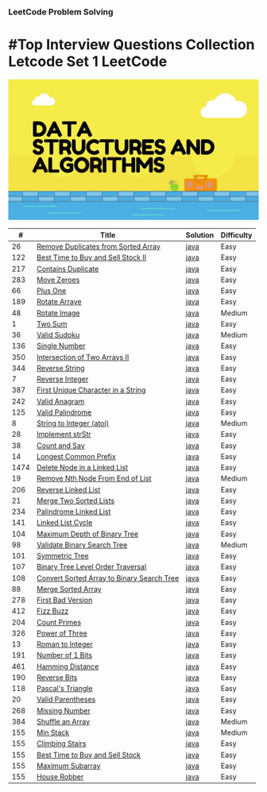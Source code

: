 ### LeetCode Problem Solving
#Top Interview Questions Collection Letcode  Set 1
LeetCode
========
<img src='https://github.com/Ahmedsafwat101/Top_Interview_Questions_Set1/blob/master/dsa.jpeg' title='Problem Solving' width='' alt='Problem Solving' />


| # | Title | Solution | Difficulty |
|---| ----- | -------- | ---------- |
|26|[Remove Duplicates from Sorted Array](https://leetcode.com/problems/remove-duplicates-from-sorted-array/)| [java](https://github.com/Ahmedsafwat101/Top_Interview_Questions_Set1/blob/master/Arrays/RemoveDuplicates.java)|Easy|
|122|[Best Time to Buy and Sell Stock II]( https://leetcode.com/problems/best-time-to-buy-and-sell-stock-ii/)| [java](https://github.com/Ahmedsafwat101/Top_Interview_Questions_Set1/blob/master/Arrays/BestTimeBuySell.java)|Easy|
|217|[Contains Duplicate](https://leetcode.com/problems/contains-duplicate/)| [java](https://github.com/Ahmedsafwat101/Top_Interview_Questions_Set1/blob/master/Arrays/ContainsDuplicate.java)|Easy|
|283|[Move Zeroes](https://leetcode.com/problems/move-zeroes/)| [java](https://github.com/Ahmedsafwat101/Top_Interview_Questions_Set1/blob/master/Arrays/MoveZeroes.java)|Easy|
|66|[Plus One](https://leetcode.com/problems/plus-one/)| [java](https://github.com/Ahmedsafwat101/Top_Interview_Questions_Set1/blob/master/Arrays/PlusOne.java)|Easy|
|189|[Rotate Arraye](https://leetcode.com/problems/rotate-array/)| [java](https://github.com/Ahmedsafwat101/Top_Interview_Questions_Set1/blob/master/Arrays/RotateArray.java)|Easy|
|48|[Rotate Image](https://leetcode.com/problems/rotate-image/)| [java](https://github.com/Ahmedsafwat101/Top_Interview_Questions_Set1/blob/master/Arrays/RotateImage.java)|Medium|
|1|[Two Sum](https://leetcode.com/problems/two-sum/)| [java](https://github.com/Ahmedsafwat101/Top_Interview_Questions_Set1/blob/master/Arrays/TwoSum.java)|Easy|
|36|[Valid Sudoku](https://leetcode.com/problems/valid-sudoku/)| [java](https://github.com/Ahmedsafwat101/Top_Interview_Questions_Set1/blob/master/Arrays/ValidSudoku.java)|Medium|
|136|[Single Number](https://leetcode.com/problems/single-number/)| [java](https://github.com/Ahmedsafwat101/Top_Interview_Questions_Set1/blob/master/Arrays/SingleNumber.java)|Easy|
|350|[Intersection of Two Arrays II](https://leetcode.com/problems/intersection-of-two-arrays-ii/)| [java](https://github.com/Ahmedsafwat101/Top_Interview_Questions_Set1/blob/master/Arrays/IntersectionTwoArraysII.java)|Easy|
|344|[Reverse String](https://leetcode.com/problems/reverse-string/)| [java](https://github.com/Ahmedsafwat101/Top_Interview_Questions_Set1/blob/master/Strings/ReverseString.java)|Easy|
|7|[Reverse Integer](https://leetcode.com/problems/reverse-integer/)| [java](https://github.com/Ahmedsafwat101/Top_Interview_Questions_Set1/blob/master/Strings/ReverseInteger.java)|Easy|
|387|[ First Unique Character in a String](https://leetcode.com/problems/first-unique-character-in-a-string/)| [java](https://github.com/Ahmedsafwat101/Top_Interview_Questions_Set1/blob/master/Strings/FirstUniqueCharacter.java)|Easy|
|242|[ Valid Anagram](https://leetcode.com/problems/valid-anagram/)| [java](https://github.com/Ahmedsafwat101/Top_Interview_Questions_Set1/blob/master/Strings/ValidAnagram.java)|Easy|
|125|[Valid Palindrome](https://leetcode.com/problems/valid-palindrome/)| [java](https://github.com/Ahmedsafwat101/Top_Interview_Questions_Set1/blob/master/Strings/ValidPalindrome.java)|Easy|
|8|[String to Integer (atoi)](https://leetcode.com/problems/string-to-integer-atoi/)| [java](https://github.com/Ahmedsafwat101/Top_Interview_Questions_Set1/blob/master/Strings/Atoi.java)|Medium|
|28|[Implement strStr](https://leetcode.com/problems/implement-strstr/)| [java](https://github.com/Ahmedsafwat101/Top_Interview_Questions_Set1/blob/master/Strings/mplementstrStr.java)|Easy|
|38|[Count and Say](https://leetcode.com/problems/count-and-say/)| [java](https://github.com/Ahmedsafwat101/Top_Interview_Questions_Set1/blob/master/Strings/CountAndSay.java)|Easy|
|14|[Longest Common Prefix](https://leetcode.com/problems/longest-common-prefix/)| [java](https://github.com/Ahmedsafwat101/Top_Interview_Questions_Set1/blob/master/Strings/LongestCommonPrefix.java)|Easy|
|1474|[Delete Node in a Linked List](https://leetcode.com/explore/interview/card/top-interview-questions-easy/93/linked-list/553/)| [java](https://github.com/Ahmedsafwat101/Top_Interview_Questions_Set1/blob/master/LinkedList/DeleteNode.java)|Easy|
|19|[Remove Nth Node From End of List](https://leetcode.com/explore/interview/card/top-interview-questions-easy/93/linked-list/603/)| [java](https://github.com/Ahmedsafwat101/Top_Interview_Questions_Set1/blob/master/LinkedList/RemoveNthNode.java)|Medium|
|206|[Reverse Linked List](https://leetcode.com/explore/interview/card/top-interview-questions-easy/93/linked-list/560/)| [java](https://github.com/Ahmedsafwat101/Top_Interview_Questions_Set1/blob/master/LinkedList/ReverseLinkedList.java)|Easy|
|21|[Merge Two Sorted Lists](https://leetcode.com/explore/interview/card/top-interview-questions-easy/93/linked-list/771/)| [java](https://github.com/Ahmedsafwat101/Top_Interview_Questions_Set1/blob/master/LinkedList/MergeTwoSortedLists.java)|Easy|
|234|[Palindrome Linked List](https://leetcode.com/explore/interview/card/top-interview-questions-easy/93/linked-list/772/)| [java](https://github.com/Ahmedsafwat101/Top_Interview_Questions_Set1/blob/master/LinkedList/PalindromeLinkedList.java)|Easy|
|141|[Linked List Cycle](https://leetcode.com/explore/interview/card/top-interview-questions-easy/93/linked-list/773/)| [java](https://github.com/Ahmedsafwat101/Top_Interview_Questions_Set1/blob/master/LinkedList/LinkedListCycle.java)|Easy|
|104|[Maximum Depth of Binary Tree](https://leetcode.com/explore/interview/card/top-interview-questions-easy/94/trees/555/)| [java](https://github.com/Ahmedsafwat101/Top_Interview_Questions_Set1/blob/master/Trees/MaximumDepthOfBinaryTree.java)|Easy|
|98|[Validate Binary Search Tree](https://leetcode.com/explore/interview/card/top-interview-questions-easy/94/trees/625/)| [java](https://github.com/Ahmedsafwat101/Top_Interview_Questions_Set1/blob/master/Trees/ValidateBinarySearchTree.java)|Medium|
|101|[Symmetric Tree](https://leetcode.com/explore/interview/card/top-interview-questions-easy/94/trees/627/)| [java](https://github.com/Ahmedsafwat101/Top_Interview_Questions_Set1/blob/master/Trees/SymmetricTree.java)|Easy|
|107|[Binary Tree Level Order Traversal](https://leetcode.com/explore/interview/card/top-interview-questions-easy/94/trees/628/)| [java](https://github.com/Ahmedsafwat101/Top_Interview_Questions_Set1/blob/master/Trees/BinaryTreeLevelOrderTraversal.java)|Easy|
|108|[Convert Sorted Array to Binary Search Tree](https://leetcode.com/explore/interview/card/top-interview-questions-easy/94/trees/631/)| [java](https://github.com/Ahmedsafwat101/Top_Interview_Questions_Set1/blob/master/Trees/ConvertSortedArrayBinarySearchTree.java)|Easy|
|88|[Merge Sorted Array](https://leetcode.com/explore/interview/card/top-interview-questions-easy/96/sorting-and-searching/587/)| [java](https://github.com/Ahmedsafwat101/Top_Interview_Questions_Set1/blob/master/SortingAndSearching/MergeSortedArray.java)|Easy|
|278|[First Bad Version](https://leetcode.com/explore/interview/card/top-interview-questions-easy/96/sorting-and-searching/774/)| [java](https://github.com/Ahmedsafwat101/Top_Interview_Questions_Set1/blob/master/SortingAndSearching/FirstBadVersion.java)|Easy|
|412|[Fizz Buzz](https://leetcode.com/explore/interview/card/top-interview-questions-easy/102/math/743/)| [java](https://github.com/Ahmedsafwat101/Top_Interview_Questions_Set1/blob/master/Math/FizzBuzz.java)|Easy|
|204|[Count Primes](https://leetcode.com/explore/interview/card/top-interview-questions-easy/102/math/744/)| [java](https://github.com/Ahmedsafwat101/Top_Interview_Questions_Set1/blob/master/Math/CountPrimes.java)|Easy|
|326|[Power of Three](https://leetcode.com/explore/interview/card/top-interview-questions-easy/102/math/745/)| [java](https://github.com/Ahmedsafwat101/Top_Interview_Questions_Set1/blob/master/Math/PowerThree.java)|Easy|
|13|[Roman to Integer](https://leetcode.com/explore/interview/card/top-interview-questions-easy/102/math/878/)| [java](https://github.com/Ahmedsafwat101/Top_Interview_Questions_Set1/blob/master/Math/RomanToInteger.java)|Easy|
|191|[Number of 1 Bits](https://leetcode.com/explore/interview/card/top-interview-questions-easy/99/others/565/)| [java](https://github.com/Ahmedsafwat101/Top_Interview_Questions_Set1/blob/master/Others/Number1Bits.java)|Easy|
|461|[Hamming Distance](https://leetcode.com/explore/interview/card/top-interview-questions-easy/99/others/762/)| [java](https://github.com/Ahmedsafwat101/Top_Interview_Questions_Set1/blob/master/Others/HammingDistance.java)|Easy|
|190|[Reverse Bits](https://leetcode.com/explore/interview/card/top-interview-questions-easy/99/others/648/)| [java](https://github.com/Ahmedsafwat101/Top_Interview_Questions_Set1/blob/master/Others/ReverseBits.java)|Easy|
|118|[Pascal's Triangle](https://leetcode.com/explore/interview/card/top-interview-questions-easy/99/others/601/)| [java](https://github.com/Ahmedsafwat101/Top_Interview_Questions_Set1/blob/master/Others/PascalsTriangle.java)|Easy|
|20|[Valid Parentheses](https://leetcode.com/explore/interview/card/top-interview-questions-easy/99/others/721/)| [java](https://github.com/Ahmedsafwat101/Top_Interview_Questions_Set1/blob/master/Others/ValidParentheses.java)|Easy|
|268|[Missing Number](https://leetcode.com/explore/interview/card/top-interview-questions-easy/99/others/722/)| [java](https://github.com/Ahmedsafwat101/Top_Interview_Questions_Set1/blob/master/Others/MissingNumber.java)|Easy|
|384|[Shuffle an Array](https://leetcode.com/explore/interview/card/top-interview-questions-easy/98/design/670/)| [java](https://github.com/Ahmedsafwat101/Top_Interview_Questions_Set1/blob/master/Design/ShuffleArray.java)|Medium|
|155|[Min Stack](https://leetcode.com/explore/interview/card/top-interview-questions-easy/98/design/562/)| [java](https://github.com/Ahmedsafwat101/Top_Interview_Questions_Set1/blob/master/Design/MinStack.java)|Medium|
|155|[Climbing Stairs](https://leetcode.com/explore/interview/card/top-interview-questions-easy/97/dynamic-programming/569/)| [java](https://github.com/Ahmedsafwat101/Top_Interview_Questions_Set1/blob/master/DynamicProgramming/ClimbingStairs.java)|Easy|
|155|[Best Time to Buy and Sell Stock](https://leetcode.com/explore/interview/card/top-interview-questions-easy/97/dynamic-programming/572/)| [java](https://github.com/Ahmedsafwat101/Top_Interview_Questions_Set1/blob/master/DynamicProgramming/BestTimeToBuySellStock.java)|Easy|
|155|[Maximum Subarray](https://leetcode.com/explore/interview/card/top-interview-questions-easy/97/dynamic-programming/566/)| [java](https://github.com/Ahmedsafwat101/Top_Interview_Questions_Set1/blob/master/DynamicProgramming/MaxSubArray.java)|Easy|
|155|[House Robber](https://leetcode.com/explore/interview/card/top-interview-questions-easy/97/dynamic-programming/576/)| [java](https://github.com/Ahmedsafwat101/Top_Interview_Questions_Set1/blob/master/DynamicProgramming/HouseRobber.java)|Easy|












